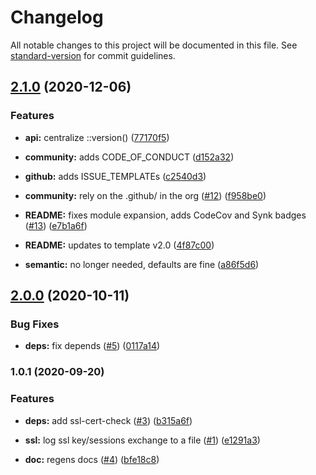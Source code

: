 # Changelog

All notable changes to this project will be documented in this file. See [standard-version](https://github.com/conventional-changelog/standard-version) for commit guidelines.

## [2.1.0](https://github.com/p6m7g8/p6df-openssl/compare/v2.0.0...v2.1.0) (2020-12-06)


### Features

* **api:** centralize ::version() ([77170f5](https://github.com/p6m7g8/p6df-openssl/commit/77170f5335ddbd9cc1f950772ba8f23b78920d98))
* **community:** adds CODE_OF_CONDUCT ([d152a32](https://github.com/p6m7g8/p6df-openssl/commit/d152a3279d7e2305cfe11bfe584287d79f4181ce))
* **github:** adds ISSUE_TEMPLATEs ([c2540d3](https://github.com/p6m7g8/p6df-openssl/commit/c2540d324371978181bb051610896d65174880a8))


* **community:** rely on the .github/ in the org ([#12](https://github.com/p6m7g8/p6df-openssl/issues/12)) ([f958be0](https://github.com/p6m7g8/p6df-openssl/commit/f958be0d375576a796a6c570f56a77242842da93))
* **README:** fixes module expansion, adds CodeCov and Synk badges ([#13](https://github.com/p6m7g8/p6df-openssl/issues/13)) ([e7b1a6f](https://github.com/p6m7g8/p6df-openssl/commit/e7b1a6f26abee3734e42c66e162eaef3cb9c8b58))
* **README:** updates to template v2.0 ([4f87c00](https://github.com/p6m7g8/p6df-openssl/commit/4f87c00bbbfc7955b207269f670504cf2faa1eea))
* **semantic:** no longer needed, defaults are fine ([a86f5d6](https://github.com/p6m7g8/p6df-openssl/commit/a86f5d6b8d31c6a09d0e41366186175e7baab2be))

## [2.0.0](https://github.com/p6m7g8/p6df-openssl/compare/v1.0.1...v2.0.0) (2020-10-11)


### Bug Fixes

* **deps:** fix depends ([#5](https://github.com/p6m7g8/p6df-openssl/issues/5)) ([0117a14](https://github.com/p6m7g8/p6df-openssl/commit/0117a147cf5584dd74138c5b6bfcfc8f05ccf3e0))

### 1.0.1 (2020-09-20)


### Features

* **deps:** add ssl-cert-check ([#3](https://github.com/p6m7g8/p6df-openssl/issues/3)) ([b315a6f](https://github.com/p6m7g8/p6df-openssl/commit/b315a6f298c1a514c03852d2da1957eddd4fd216))
* **ssl:** log ssl key/sessions exchange to a file ([#1](https://github.com/p6m7g8/p6df-openssl/issues/1)) ([e1291a3](https://github.com/p6m7g8/p6df-openssl/commit/e1291a3c3e32e14702e6541e722171b998a42788))


* **doc:** regens docs ([#4](https://github.com/p6m7g8/p6df-openssl/issues/4)) ([bfe18c8](https://github.com/p6m7g8/p6df-openssl/commit/bfe18c81ec125d0dd52c29d1dd8ff08de47cac08))
